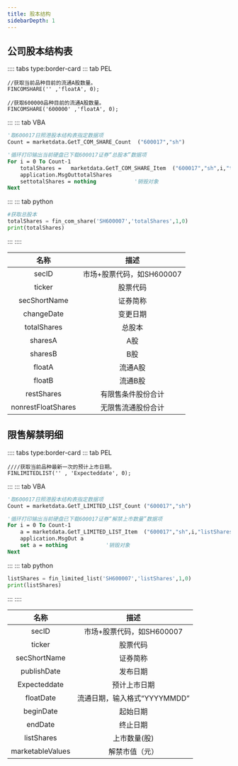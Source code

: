 ```yaml
---
title: 股本结构
sidebarDepth: 1
---
```



## 公司股本结构表

:::: tabs type:border-card
::: tab PEL
```autoit
//获取当前品种目前的流通A股数量。
FINCOMSHARE('' ,'floatA', 0);

//获取600000品种目前的流通A股数量。
FINCOMSHARE('600000' ,'floatA', 0);
```
:::
::: tab VBA
```vb
'取600017日照港股本结构表指定数据项
Count = marketdata.GetT_COM_SHARE_Count  ("600017","sh")

'循环打印输出当前硬盘已下载600017证券“总股本”数据项 
For i = 0 To Count-1
    totalShares =   marketdata.GetT_COM_SHARE_Item  ("600017","sh",i,"totalShares")
    application.MsgOuttotalShares 
    settotalShares = nothing            '销毁对象 
Next
```
:::
::: tab python
```py
#获取总股本
totalShares = fin_com_share('SH600007','totalShares',1,0)
print(totalShares)
```
:::
::::


|名称 | 描述 |
|:---------:|:----------:|
|	secID	|	市场+股票代码，如SH600007	|
|	ticker	|	股票代码	|
|	secShortName	|	证券简称	|
|	changeDate	|	变更日期	|
|	totalShares	|	总股本	|
|	sharesA	|	A股	|
|	sharesB	|	B股	|
|	floatA	|	流通A股	|
|	floatB	|	流通B股	|
|	restShares	|	有限售条件股份合计	|
|	nonrestFloatShares	|	无限售流通股份合计	|



## 限售解禁明细


:::: tabs type:border-card
::: tab PEL
```autoit
////获取当前品种最新一次的预计上市日期。
FINLIMITEDLIST('' , 'Expecteddate', 0);
```
:::
::: tab VBA
```vb
'取600017日照港股本结构表指定数据项
Count = marketdata.GetT_LIMITED_LIST_Count ("600017","sh")

'循环打印输出当前硬盘已下载600017证券“解禁上市数量”数据项 
For i = 0 To Count-1
    a = marketdata.GetT_LIMITED_LIST_Item  ("600017","sh",i,"listShares")
    application.MsgOut a
    set a = nothing            '销毁对象 
Next
```
:::
::: tab python
```py
listShares = fin_limited_list('SH600007','listShares',1,0)
print(listShares)
```
:::
::::


|名称 | 描述 |
|:---------:|:----------:|
|	secID	|	市场+股票代码，如SH600007	|
|	ticker	|	股票代码	|
|	secShortName	|	证券简称	|
|	publishDate	|	发布日期	|
|	Expecteddate	|	预计上市日期	|
|	floatDate	|	流通日期，输入格式“YYYYMMDD”	|
|	beginDate	|	起始日期	|
|	endDate	|	终止日期	|
|	listShares	|	上市数量(股)	|
|	marketableValues	|	解禁市值（元）	|